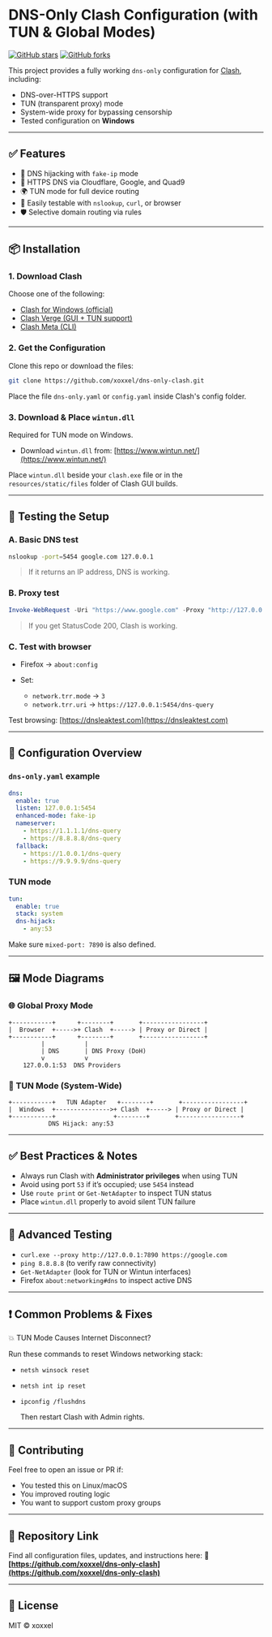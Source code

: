 # DNS-Only Clash Configuration (with TUN & Global Modes)

[![GitHub stars](https://img.shields.io/github/stars/xoxxel/dns-only-clash.svg?style=social)](https://github.com/xoxxel/dns-only-clash/stargazers)
[![GitHub forks](https://img.shields.io/github/forks/xoxxel/dns-only-clash.svg?style=social)](https://github.com/xoxxel/dns-only-clash/network/members)

This project provides a fully working `dns-only` configuration for [Clash](https://github.com/Dreamacro/clash), including:

* DNS-over-HTTPS support
* TUN (transparent proxy) mode
* System-wide proxy for bypassing censorship
* Tested configuration on **Windows**

---

## ✅ Features

* 🚀 DNS hijacking with `fake-ip` mode
* 🔐 HTTPS DNS via Cloudflare, Google, and Quad9
* 🌍 TUN mode for full device routing
* 🧩 Easily testable with `nslookup`, `curl`, or browser
* 🛡️ Selective domain routing via rules

---

## 📦 Installation

### 1. Download Clash

Choose one of the following:

* [Clash for Windows (official)](https://github.com/Fndroid/clash_for_windows_pkg)
* [Clash Verge (GUI + TUN support)](https://github.com/clash-verge-rev/clash-verge-rev)
* [Clash Meta (CLI)](https://github.com/MetaCubeX/mihomo)

### 2. Get the Configuration

Clone this repo or download the files:

```bash
git clone https://github.com/xoxxel/dns-only-clash.git
```

Place the file `dns-only.yaml` or `config.yaml` inside Clash's config folder.

### 3. Download & Place `wintun.dll`

Required for TUN mode on Windows.

* Download `wintun.dll` from:
  [https://www.wintun.net/](https://www.wintun.net/)

Place `wintun.dll` beside your `clash.exe` file or in the `resources/static/files` folder of Clash GUI builds.

---

## 🧪 Testing the Setup

### A. Basic DNS test

```bash
nslookup -port=5454 google.com 127.0.0.1
```

> If it returns an IP address, DNS is working.

### B. Proxy test

```powershell
Invoke-WebRequest -Uri "https://www.google.com" -Proxy "http://127.0.0.1:7890"
```

> If you get StatusCode 200, Clash is working.

### C. Test with browser

* Firefox → `about:config`
* Set:

  * `network.trr.mode` → `3`
  * `network.trr.uri` → `https://127.0.0.1:5454/dns-query`

Test browsing: [https://dnsleaktest.com](https://dnsleaktest.com)

---

## 🔧 Configuration Overview

### `dns-only.yaml` example

```yaml
dns:
  enable: true
  listen: 127.0.0.1:5454
  enhanced-mode: fake-ip
  nameserver:
    - https://1.1.1.1/dns-query
    - https://8.8.8.8/dns-query
  fallback:
    - https://1.0.0.1/dns-query
    - https://9.9.9.9/dns-query
```

### TUN mode

```yaml
tun:
  enable: true
  stack: system
  dns-hijack:
    - any:53
```

Make sure `mixed-port: 7890` is also defined.

---

## 🖼️ Mode Diagrams

### 🌐 Global Proxy Mode

```
+-----------+      +--------+       +-----------------+
|  Browser  +----->+ Clash  +-----> | Proxy or Direct |
+-----------+      +--------+       +-----------------+
         |           |
         | DNS       | DNS Proxy (DoH)
         v           v
    127.0.0.1:53  DNS Providers
```

### 🔄 TUN Mode (System-Wide)

```
+-----------+   TUN Adapter   +--------+       +-----------------+
|  Windows  +--------------->+ Clash  +-----> | Proxy or Direct |
+-----------+                +--------+       +-----------------+
           DNS Hijack: any:53
```

---

## ✅ Best Practices & Notes

* Always run Clash with **Administrator privileges** when using TUN
* Avoid using port `53` if it’s occupied; use `5454` instead
* Use `route print` or `Get-NetAdapter` to inspect TUN status
* Place `wintun.dll` properly to avoid silent TUN failure

---

## 🧩 Advanced Testing

* `curl.exe --proxy http://127.0.0.1:7890 https://google.com`
* `ping 8.8.8.8` (to verify raw connectivity)
* `Get-NetAdapter` (look for TUN or Wintun interfaces)
* Firefox `about:networking#dns` to inspect active DNS

---
## ❗ Common Problems & Fixes
   💥 TUN Mode Causes Internet Disconnect?
   
   Run these commands to reset Windows networking stack:

* `netsh winsock reset`
* `netsh int ip reset`
* `ipconfig /flushdns`

  Then restart Clash with Admin rights.

---

## 📣 Contributing

Feel free to open an issue or PR if:

* You tested this on Linux/macOS
* You improved routing logic
* You want to support custom proxy groups

---

## 📎 Repository Link

Find all configuration files, updates, and instructions here:
🔗 **[https://github.com/xoxxel/dns-only-clash](https://github.com/xoxxel/dns-only-clash)**

---

## 📜 License

MIT © xoxxel
